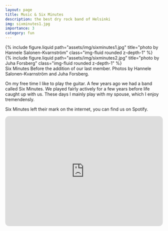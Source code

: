 ```yaml
---
layout: page
title: Music & Six Minutes
description: the best dry rock band of Helsinki
img: sixminutes1.jpg
importance: 3
category: fun
---
```


<div class="row">
    <div class="col-sm mt-3 mt-md-0">
        {% include figure.liquid path="assets/img/sixminutes1.jpg" title="photo by Hannele Salonen-Kvarnström" class="img-fluid rounded z-depth-1" %}
    </div>
    <div class="col-sm mt-3 mt-md-0">
        {% include figure.liquid path="assets/img/sixminutes2.jpg" title="photo by Juha Forsberg" class="img-fluid rounded z-depth-1" %}
    </div>
</div>
<div class="caption">
    Six Minutes Before the addition of our last member. Photos by Hannele Salonen-Kvarnström and Juha Forsberg.
</div>

On my free time I like to play the guitar. A few years ago we had a band called Six Minutes. We played fairly actively for a few years
before life caught up with us. These days I mainly play with my spouse, which I enjoy tremendensly.

Six Minutes left their mark on the internet, you can find us on Spotify.

<iframe style="border-radius:12px" src="https://open.spotify.com/embed/artist/2w2ceHM4xnMuqv9WxciFpI?utm_source=generator&theme=0" width="100%" height="352" frameBorder="0" allowfullscreen="" allow="autoplay; clipboard-write; encrypted-media; fullscreen; picture-in-picture" loading="lazy"></iframe>
